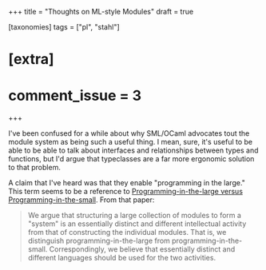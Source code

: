 +++
title = "Thoughts on ML-style Modules"
draft = true

[taxonomies]
tags = ["pl", "stahl"]

# [extra]
# comment_issue = 3
+++

I've been confused for a while about why SML/OCaml advocates tout the module system as being such a useful thing. I mean, sure, it's useful to be able to be able to talk about interfaces and relationships between types and functions, but I'd argue that typeclasses are a far more ergonomic solution to that problem.

A claim that I've heard was that they enable "programming in the large." This term seems to be a reference to [Programming-in-the-large versus Programming-in-the-small][DeRemer75]. From that paper:

> We argue that structuring a large collection of modules to form a "system" is
> an essentially distinct and different intellectual activity from that of
> constructing the individual modules. That is, we distinguish
> programming-in-the-large from programming-in-the-small. Correspondingly, we
> believe that essentially distinct and different languages should be used for
> the two activities.

[DeRemer75]: https://doi.org/10.1145/800027.808431
